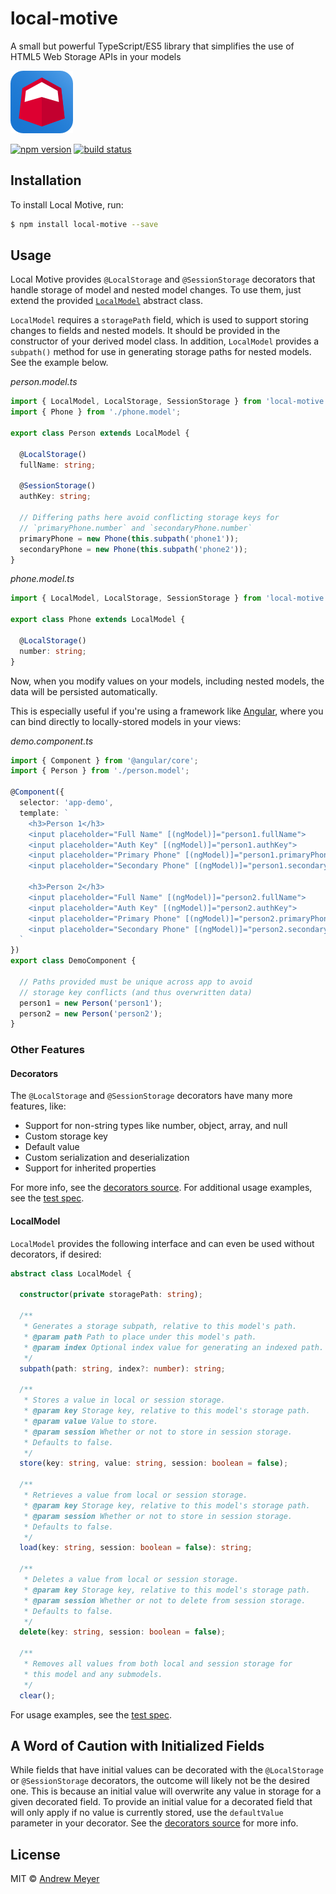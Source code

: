 # local-motive
A small but powerful TypeScript/ES5 library that simplifies the use of HTML5 Web Storage APIs in your models

![logo](graphics/local-motive.png)

[![npm version](https://badge.fury.io/js/local-motive.svg)](https://badge.fury.io/js/local-motive)
[![build status](https://travis-ci.org/menehune23/local-motive.svg)](https://travis-ci.org/menehune23/local-motive)

## Installation

To install Local Motive, run:

```bash
$ npm install local-motive --save
```

## Usage

Local Motive provides `@LocalStorage` and `@SessionStorage` decorators that handle storage of model and nested model changes. To use them, just extend the provided [`LocalModel`](#localmodel) abstract class.

`LocalModel` requires a `storagePath` field, which is used to support storing changes to fields and nested models. It should be provided in the constructor of your derived model class. In addition, `LocalModel` provides a `subpath()` method for use in generating storage paths for nested models. See the example below.

_person.model.ts_
```typescript
import { LocalModel, LocalStorage, SessionStorage } from 'local-motive';
import { Phone } from './phone.model';

export class Person extends LocalModel {

  @LocalStorage()
  fullName: string;

  @SessionStorage()
  authKey: string;

  // Differing paths here avoid conflicting storage keys for
  // `primaryPhone.number` and `secondaryPhone.number`
  primaryPhone = new Phone(this.subpath('phone1'));
  secondaryPhone = new Phone(this.subpath('phone2'));
}
```

_phone.model.ts_
```typescript
import { LocalModel, LocalStorage, SessionStorage } from 'local-motive';

export class Phone extends LocalModel {

  @LocalStorage()
  number: string;
}
```

Now, when you modify values on your models, including nested models, the data will be persisted automatically.

This is especially useful if you're using a framework like [Angular](https://angular.io), where you can bind directly to locally-stored models in your views:

_demo.component.ts_
```typescript
import { Component } from '@angular/core';
import { Person } from './person.model';

@Component({
  selector: 'app-demo',
  template: `
    <h3>Person 1</h3>
    <input placeholder="Full Name" [(ngModel)]="person1.fullName">
    <input placeholder="Auth Key" [(ngModel)]="person1.authKey">
    <input placeholder="Primary Phone" [(ngModel)]="person1.primaryPhone.number">
    <input placeholder="Secondary Phone" [(ngModel)]="person1.secondaryPhone.number">

    <h3>Person 2</h3>
    <input placeholder="Full Name" [(ngModel)]="person2.fullName">
    <input placeholder="Auth Key" [(ngModel)]="person2.authKey">
    <input placeholder="Primary Phone" [(ngModel)]="person2.primaryPhone.number">
    <input placeholder="Secondary Phone" [(ngModel)]="person2.secondaryPhone.number">
  `
})
export class DemoComponent {

  // Paths provided must be unique across app to avoid
  // storage key conflicts (and thus overwritten data)
  person1 = new Person('person1');
  person2 = new Person('person2');
}
```

### Other Features

#### Decorators

The `@LocalStorage` and `@SessionStorage` decorators have many more features, like:

- Support for non-string types like number, object, array, and null
- Custom storage key
- Default value
- Custom serialization and deserialization
- Support for inherited properties

For more info, see the [decorators source](https://github.com/menehune23/local-motive/blob/master/lib/decorators.ts).
For additional usage examples, see the [test spec](https://github.com/menehune23/local-motive/blob/master/lib/test/tests.spec.ts).

#### LocalModel

`LocalModel` provides the following interface and can even be used without decorators, if desired:

```typescript
abstract class LocalModel {

  constructor(private storagePath: string);

  /**
   * Generates a storage subpath, relative to this model's path.
   * @param path Path to place under this model's path.
   * @param index Optional index value for generating an indexed path.
   */
  subpath(path: string, index?: number): string;

  /**
   * Stores a value in local or session storage.
   * @param key Storage key, relative to this model's storage path.
   * @param value Value to store.
   * @param session Whether or not to store in session storage.
   * Defaults to false.
   */
  store(key: string, value: string, session: boolean = false);

  /**
   * Retrieves a value from local or session storage.
   * @param key Storage key, relative to this model's storage path.
   * @param session Whether or not to store in session storage.
   * Defaults to false.
   */
  load(key: string, session: boolean = false): string;

  /**
   * Deletes a value from local or session storage.
   * @param key Storage key, relative to this model's storage path.
   * @param session Whether or not to delete from session storage.
   * Defaults to false.
   */
  delete(key: string, session: boolean = false);

  /**
   * Removes all values from both local and session storage for
   * this model and any submodels.
   */
  clear();
```

For usage examples, see the [test spec](https://github.com/menehune23/local-motive/blob/master/lib/test/tests.spec.ts).

## A Word of Caution with Initialized Fields

While fields that have initial values can be decorated with the `@LocalStorage` or `@SessionStorage` decorators, the outcome will likely not be the desired one. This is because an initial value will overwrite any value in storage for a given decorated field. To provide an initial value for a decorated field that will only apply if no value is currently stored, use the `defaultValue` parameter in your decorator. See the [decorators source](https://github.com/menehune23/local-motive/blob/master/lib/decorators.ts) for more info.

## License

MIT © [Andrew Meyer](https://coeurdecode.com/contact)
